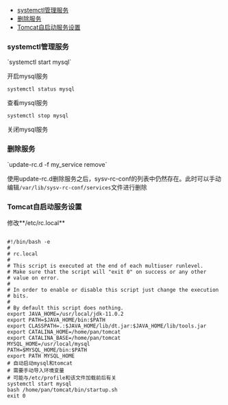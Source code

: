 * <a href="#id0">systemctl管理服务</a>
* <a href="#id1">删除服务</a>
* <a href="#id2">Tomcat自启动服务设置</a>
<h3 id="id0">systemctl管理服务</h3>
`systemctl start mysql`

开启mysql服务

`systemctl status mysql`

查看mysql服务

`systemctl stop mysql`

关闭mysql服务

<h3 id="id1">删除服务</h3>
`update-rc.d -f my_service remove`

使用update-rc.d删除服务之后，sysv-rc-conf的列表中仍然存在。此时可以手动编辑`/var/lib/sysv-rc-conf/services`文件进行删除

<h3 id="id2">Tomcat自启动服务设置</h3>
修改**/etc/rc.local**

```shell

#!/bin/bash -e
#
# rc.local
#
# This script is executed at the end of each multiuser runlevel.
# Make sure that the script will "exit 0" on success or any other
# value on error.
#
# In order to enable or disable this script just change the execution
# bits.
#
# By default this script does nothing.
export JAVA_HOME=/usr/local/jdk-11.0.2
export PATH=$JAVA_HOME/bin:$PATH
export CLASSPATH=.:$JAVA_HOME/lib/dt.jar:$JAVA_HOME/lib/tools.jar
export CATALINA_HOME=/home/pan/tomcat
export CATALINA_BASE=/home/pan/tomcat
MYSQL_HOME=/usr/local/mysql
PATH=$MYSQL_HOME/bin:$PATH
export PATH MYSQL_HOME
# 自动启动mysql和tomcat
# 需要手动导入环境变量
# 可能与/etc/profile和该文件加载前后有关
systemctl start mysql
bash /home/pan/tomcat/bin/startup.sh
exit 0
```

